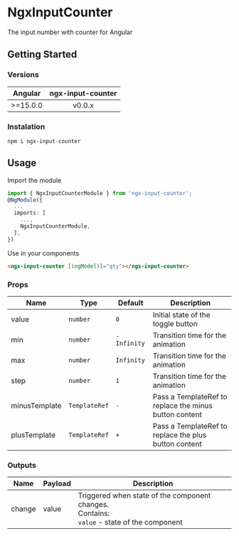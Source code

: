 # NgxInputCounter

The input number with counter for Angular

## Getting Started

### Versions

| Angular  | ngx-input-counter |
| -------- |:------:| 
| >=15.0.0 | v0.0.x |

### Instalation

```
npm i ngx-input-counter
```

## Usage

Import the module

```typescript
import { NgxInputCounterModule } from 'ngx-input-counter';
@NgModule({
  ...
  imports: [
    ...,
    NgxInputCounterModule,
  ],
})
```

Use in your components

```html
<ngx-input-counter [(ngModel)]="qty"></ngx-input-counter>
```

### Props

| Name | Type | Default | Description |
|-------------|--------------------|-------------|-------------|
| value | `number` | `0` | Initial state of the toggle button |
| min | `number` | `-Infinity` | Transition time for the animation |
| max | `number` | `Infinity`  | Transition time for the animation |
| step | `number` | `1` | Transition time for the animation |
| minusTemplate | `TemplateRef` | `-` | Pass a TemplateRef to replace the minus button content |
| plusTemplate | `TemplateRef` | `+` | Pass a TemplateRef to replace the plus button content |

### Outputs

| Name   | Payload | Description |
| ---    | ------  | -------     |
| change | value   | Triggered when state of the component changes. <br>Contains: <br>`value` - state of the component |

